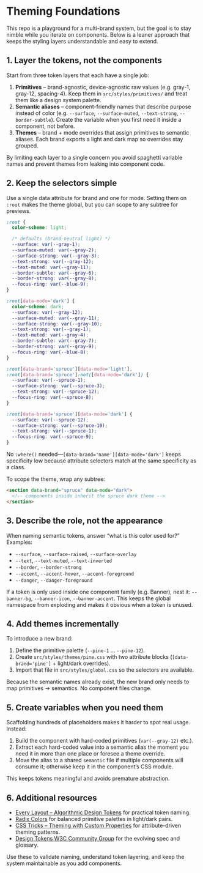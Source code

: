 # Theming Foundations

This repo is a playground for a multi-brand system, but the goal is to stay nimble while you iterate on components. Below is a leaner approach that keeps the styling layers understandable and easy to extend.

## 1. Layer the tokens, not the components

Start from three token layers that each have a single job:

1. **Primitives** – brand-agnostic, device-agnostic raw values (e.g. gray-1, gray-12, spacing-4). Keep them in `src/styles/primitives/` and treat them like a design system palette.
2. **Semantic aliases** – component-friendly names that describe purpose instead of color (e.g. `--surface`, `--surface-muted`, `--text-strong`, `--border-subtle`). Create the variable when you first need it inside a component, not before.
3. **Themes** – brand + mode overrides that assign primitives to semantic aliases. Each brand exports a light and dark map so overrides stay grouped.

By limiting each layer to a single concern you avoid spaghetti variable names and prevent themes from leaking into component code.

## 2. Keep the selectors simple

Use a single data attribute for brand and one for mode. Setting them on `:root` makes the theme global, but you can scope to any subtree for previews.

```css
:root {
  color-scheme: light;

  /* defaults (brand-neutral light) */
  --surface: var(--gray-1);
  --surface-muted: var(--gray-2);
  --surface-strong: var(--gray-3);
  --text-strong: var(--gray-12);
  --text-muted: var(--gray-11);
  --border-subtle: var(--gray-6);
  --border-strong: var(--gray-8);
  --focus-ring: var(--blue-9);
}

:root[data-mode='dark'] {
  color-scheme: dark;
  --surface: var(--gray-12);
  --surface-muted: var(--gray-11);
  --surface-strong: var(--gray-10);
  --text-strong: var(--gray-1);
  --text-muted: var(--gray-4);
  --border-subtle: var(--gray-7);
  --border-strong: var(--gray-9);
  --focus-ring: var(--blue-8);
}

:root[data-brand='spruce'][data-mode='light'],
:root[data-brand='spruce']:not([data-mode='dark']) {
  --surface: var(--spruce-1);
  --surface-strong: var(--spruce-3);
  --text-strong: var(--spruce-12);
  --focus-ring: var(--spruce-8);
}

:root[data-brand='spruce'][data-mode='dark'] {
  --surface: var(--spruce-12);
  --surface-strong: var(--spruce-10);
  --text-strong: var(--spruce-1);
  --focus-ring: var(--spruce-9);
}
```

No `:where()` needed—`[data-brand='name'][data-mode='dark']` keeps specificity low because attribute selectors match at the same specificity as a class.

To scope the theme, wrap any subtree:

```html
<section data-brand="spruce" data-mode="dark">
  <!-- components inside inherit the spruce dark theme -->
</section>
```

## 3. Describe the role, not the appearance

When naming semantic tokens, answer “what is this color used for?” Examples:

- `--surface`, `--surface-raised`, `--surface-overlay`
- `--text`, `--text-muted`, `--text-inverted`
- `--border`, `--border-strong`
- `--accent`, `--accent-hover`, `--accent-foreground`
- `--danger`, `--danger-foreground`

If a token is only used inside one component family (e.g. Banner), nest it: `--banner-bg`, `--banner-icon`, `--banner-accent`. This keeps the global namespace from exploding and makes it obvious when a token is unused.

## 4. Add themes incrementally

To introduce a new brand:

1. Define the primitive palette (`--pine-1` … `--pine-12`).
2. Create `src/styles/themes/pine.css` with two attribute blocks (`[data-brand='pine']` + light/dark overrides).
3. Import that file in `src/styles/global.css` so the selectors are available.

Because the semantic names already exist, the new brand only needs to map primitives → semantics. No component files change.

## 5. Create variables when you need them

Scaffolding hundreds of placeholders makes it harder to spot real usage. Instead:

1. Build the component with hard-coded primitives (`var(--gray-12)` etc.).
2. Extract each hard-coded value into a semantic alias the moment you need it in more than one place or foresee a theme override.
3. Move the alias to a shared `semantic` file if multiple components will consume it; otherwise keep it in the component’s CSS module.

This keeps tokens meaningful and avoids premature abstraction.

## 6. Additional resources

- [Every Layout – Algorithmic Design Tokens](https://every-layout.dev/blog/algorithmic-design-tokens/) for practical token naming.
- [Radix Colors](https://www.radix-ui.com/colors) for balanced primitive palettes in light/dark pairs.
- [CSS Tricks – Theming with Custom Properties](https://css-tricks.com/theming-and-custom-properties/) for attribute-driven theming patterns.
- [Design Tokens W3C Community Group](https://design-tokens.org/) for the evolving spec and glossary.

Use these to validate naming, understand token layering, and keep the system maintainable as you add components.
